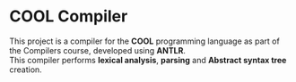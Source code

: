 # COOL Compiler
This project is a compiler for the __COOL__ programming language as part of the Compilers course, developed using __ANTLR__.  
This compiler performs __lexical analysis__, __parsing__ and __Abstract syntax tree__ creation.
